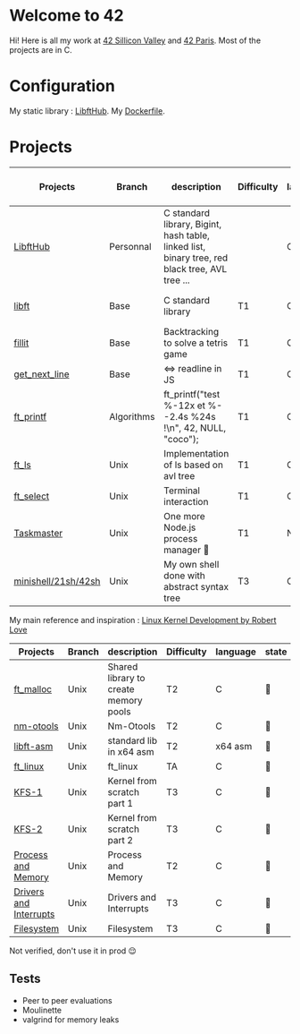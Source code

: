 
# Welcome to 42

Hi! Here is all my work at [42 Sillicon Valley](https://www.42.us.org/) and [42 Paris](https://www.42.fr/). Most of the projects are in C.
# Configuration

My static library : [LibftHub](/libfthub).
My [Dockerfile](/docker_config/Dockerfile).

# Projects

| Projects | Branch | description | Difficulty | language | mark / 100 | status |
|--|--|--|--|--|--|--|
| [LibftHub](/libfthub) | Personnal | C standard library, Bigint, hash table, linked list, binary tree, red black tree, AVL tree ... |  |C |  | [![Build Status](https://travis-ci.org/hugohow/42-work.svg?branch=master)](https://travis-ci.org/hugohow/42-work)|
| [libft](/projects/libft) | Base | C standard library | T1 |C | 125 | [![Build Status](https://travis-ci.org/hugohow/42-work.svg?branch=master)](https://travis-ci.org/hugohow/42-work)|
| [fillit](https://github.com/rrsw/fillit) | Base |Backtracking to solve a tetris game | T1 | C | 100 | [![Build Status](https://travis-ci.org/rrsw/fillit.svg?branch=master)](https://travis-ci.org/rrsw/fillit)|
| [get_next_line](/projects/get_next_line) | Base | <=> readline in JS | T1 | C | 125 | |
| [ft_printf](https://github.com/hugohow/ft_printf) | Algorithms | ft_printf("test %-12x et %--2.4s %24s !\n", 42, NULL, "coco"); | T1 | C |:100: | [![Build Status](https://travis-ci.org/hugohow/ft_printf.svg?branch=master)](https://travis-ci.org/hugohow/ft_printf)|
| [ft_ls](/projects/ft_ls) | Unix | Implementation of ls based on avl tree | T1 | C |:100: | |
| [ft_select](/projects/ft_select) | Unix | Terminal interaction | T1 | C |:100: | |
| [Taskmaster](/projects/taskmaster) | Unix | One more Node.js process manager 🔖 | T1 | Node js |:100: | |
| [minishell/21sh/42sh](/projects/minishell_21sh_42sh) | Unix |  My own shell done with abstract syntax tree |  T3 | C |:100:   | |

My main reference and inspiration : [Linux Kernel Development by Robert Love](https://www.amazon.fr/Linux-Kernel-Development-Robert-Love/dp/0672329468)

| Projects | Branch |  description | Difficulty | language | state |
|--|--|--|--|--|--|
| [ft_malloc](/projects/ft_malloc) | Unix | Shared library to create memory pools | T2 | C |:construction_worker: |
| [nm-otools](/projects/nm-tools) | Unix | Nm-Otools | T2 | C |:construction_worker: |
| [libft-asm](/projects/libft-asm) | Unix | standard lib in x64 asm | T2 | x64 asm |:construction_worker: |
| [ft_linux](/projects/ft_linux) | Unix | ft_linux | TA | C |:construction_worker: |
| [KFS-1](/projects/little-penguin-1) | Unix | Kernel from scratch part 1 | T3 | C |:construction_worker: |
| [KFS-2](/projects/little-penguin-1) | Unix | Kernel from scratch part 2 | T3 | C |:construction_worker: |
| [Process and Memory](/projects/libft-asm) | Unix | Process and Memory | T2 | C |:construction_worker: |
| [Drivers and Interrupts](/projects/libft-asm) | Unix | Drivers and Interrupts | T3 | C |:construction_worker: |
| [Filesystem](/projects/Filesystem) | Unix | Filesystem | T3 | C |:construction_worker: |

Not verified, don't use it in prod :relieved:

## Tests
- Peer to peer evaluations
- Moulinette
- valgrind for memory leaks


